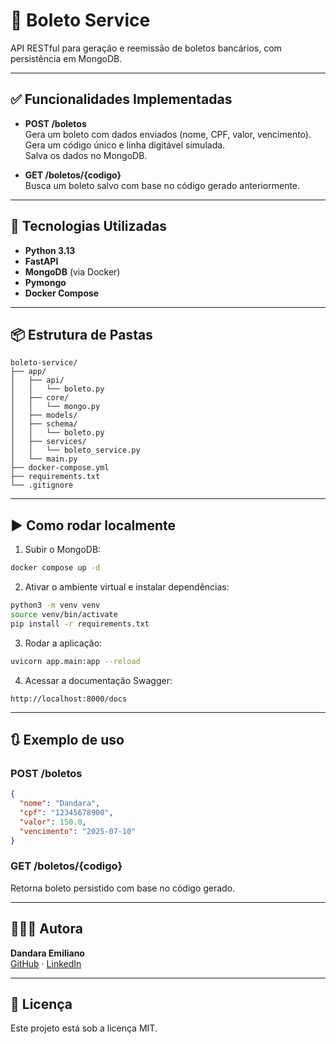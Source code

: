 # 📄 Boleto Service

API RESTful para geração e reemissão de boletos bancários, com persistência em MongoDB.

---

## ✅ Funcionalidades Implementadas

- **POST /boletos**  
  Gera um boleto com dados enviados (nome, CPF, valor, vencimento).  
  Gera um código único e linha digitável simulada.  
  Salva os dados no MongoDB.

- **GET /boletos/{codigo}**  
  Busca um boleto salvo com base no código gerado anteriormente.

---

## 🧱 Tecnologias Utilizadas

- **Python 3.13**
- **FastAPI**
- **MongoDB** (via Docker)
- **Pymongo**
- **Docker Compose**

---

## 📦 Estrutura de Pastas

```
boleto-service/
├── app/
│   ├── api/                
│   │   └── boleto.py
│   ├── core/               
│   │   └── mongo.py
│   ├── models/             
│   ├── schema/             
│   │   └── boleto.py
│   ├── services/           
│   │   └── boleto_service.py
│   └── main.py             
├── docker-compose.yml      
├── requirements.txt        
└── .gitignore
```

---

## ▶️ Como rodar localmente

1. Subir o MongoDB:
```bash
docker compose up -d
```

2. Ativar o ambiente virtual e instalar dependências:
```bash
python3 -m venv venv
source venv/bin/activate
pip install -r requirements.txt
```

3. Rodar a aplicação:
```bash
uvicorn app.main:app --reload
```

4. Acessar a documentação Swagger:
```
http://localhost:8000/docs
```

---

## 🔃 Exemplo de uso

### POST /boletos

```json
{
  "nome": "Dandara",
  "cpf": "12345678900",
  "valor": 150.0,
  "vencimento": "2025-07-10"
}
```

### GET /boletos/{codigo}

Retorna boleto persistido com base no código gerado.

---
## 👩🏻‍💻 Autora

**Dandara Emiliano**  
[GitHub](https://github.com/DandaraEmiliano) · [LinkedIn](https://linkedin.com/in/dandaraemiliano)

---

## 📝 Licença

Este projeto está sob a licença MIT.
